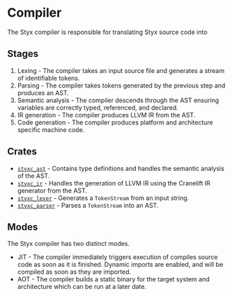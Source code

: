 # Compiler

The Styx compiler is responsible for translating Styx source code into

## Stages

1. Lexing - The compiler takes an input source file and generates a stream of identifiable tokens.
2. Parsing - The compiler takes tokens generated by the previous step and produces an AST.
3. Semantic analysis - The compiler descends through the AST ensuring variables are correctly typed, referenced, and declared.
4. IR generation - The compiler produces LLVM IR from the AST.
5. Code generation - The compiler produces platform and architecture specific machine code.

## Crates

-   [`styxc_ast`]("./styxc_ast") - Contains type definitions and handles the semantic analysis of the AST.
-   [`styxc_ir`]("./styxc_ir") - Handles the generation of LLVM IR using the Cranelift IR generator from the AST.
-   [`styxc_lexer`]("./styxc_lexer") - Generates a `TokenStream` from an input string.
-   [`styxc_parser`]("./styxc_parser") - Parses a `TokenStream` into an AST.

## Modes

The Styx compiler has two distinct modes.

-   JIT - The compiler immediately triggers execution of compiles source code as soon as it is finished. Dynamic imports are enabled, and will be compiled as soon as they are imported.
-   AOT - The compiler builds a static binary for the target system and architecture which can be run at a later date.
